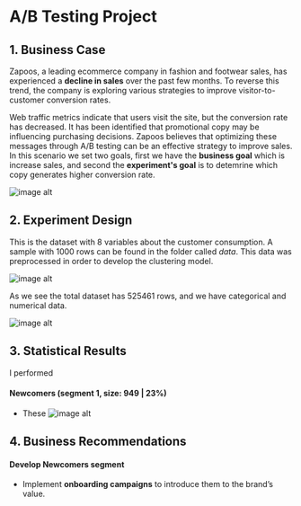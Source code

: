 # A/B Testing Project

## 1. Business Case

Zapoos, a leading ecommerce company in fashion and footwear sales, has experienced a **decline in sales** over the past few months. To reverse this trend, the company is exploring various strategies to improve visitor-to-customer conversion rates.

Web traffic metrics indicate that users visit the site, but the conversion rate has decreased. It has been identified that promotional copy may be influencing purchasing decisions. Zapoos believes that optimizing these messages through A/B testing can be an effective strategy to improve sales. In this scenario we set two goals, first we have the **business goal** which is increase sales, and second the **experiment's goal** is to detemrine which copy generates higher conversion rate.

![image alt]()

## 2. Experiment Design

This is the dataset with 8 variables about the customer consumption. A sample with 1000 rows can be found in the folder called *data*. This data was preprocessed in order to develop the clustering model.

![image alt]()

As we see the total dataset has 525461 rows, and we have categorical and numerical data.

![image alt]()

## 3. Statistical Results

I performed 

#### Newcomers (segment 1, size: 949 | 23%)
- These 
![image alt]()

## 4. Business Recommendations

#### Develop Newcomers segment
- Implement **onboarding campaigns** to introduce them to the brand’s value.

